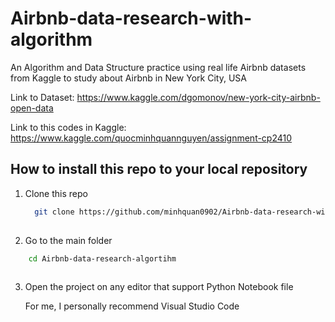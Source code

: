 # Airbnb-data-research-with-algorithm

An Algorithm and Data Structure practice using real life Airbnb datasets from Kaggle to study about Airbnb in New York City, USA

Link to Dataset: https://www.kaggle.com/dgomonov/new-york-city-airbnb-open-data

Link to this codes in Kaggle: https://www.kaggle.com/quocminhquannguyen/assignment-cp2410

## How to install this repo to your local repository
 1. Clone this repo
    ```sh
      git clone https://github.com/minhquan0902/Airbnb-data-research-with-algorithm.git
      
    ```
 2. Go to the main folder
  ```sh
      cd Airbnb-data-research-algortihm
      
   ```
 3. Open the project on any editor that support Python Notebook file
    
    For me, I personally recommend Visual Studio Code
 
